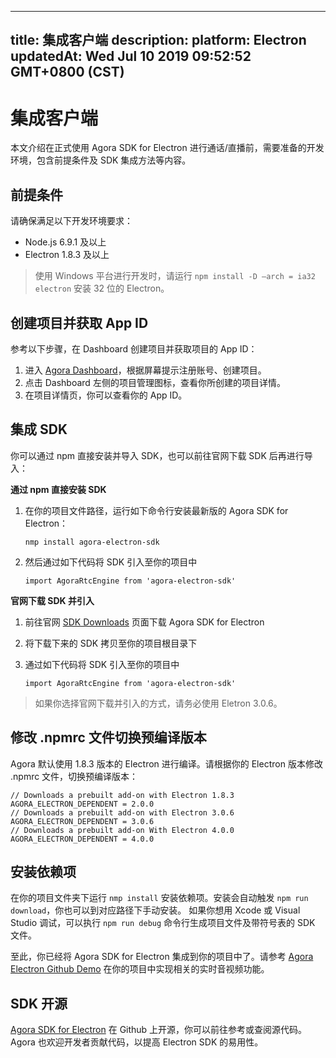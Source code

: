 
---
title: 集成客户端
description: 
platform: Electron
updatedAt: Wed Jul 10 2019 09:52:52 GMT+0800 (CST)
---
# 集成客户端
本文介绍在正式使用 Agora SDK for Electron 进行通话/直播前，需要准备的开发环境，包含前提条件及 SDK 集成方法等内容。

## 前提条件

请确保满足以下开发环境要求：

- Node.js 6.9.1 及以上
- Electron 1.8.3 及以上

> 使用 Windows 平台进行开发时，请运行 `npm install -D —arch = ia32 electron` 安装 32 位的 Electron。

## 创建项目并获取 App ID

参考以下步骤，在 Dashboard 创建项目并获取项目的 App ID：

1. 进入 [Agora Dashboard](https://dashboard.agora.io/)，根据屏幕提示注册账号、创建项目。
2. 点击 Dashboard 左侧的项目管理图标，查看你所创建的项目详情。
3. 在项目详情页，你可以查看你的 App ID。

## 集成 SDK

你可以通过 npm 直接安装并导入 SDK，也可以前往官网下载 SDK 后再进行导入：

**通过 npm 直接安装 SDK**

1. 在你的项目文件路径，运行如下命令行安装最新版的 Agora SDK for Electron：

	`nmp install agora-electron-sdk`

2. 然后通过如下代码将 SDK 引入至你的项目中

	`import AgoraRtcEngine from 'agora-electron-sdk'`
	
**官网下载 SDK 并引入**

1. 前往官网 [SDK Downloads](https://docs.agora.io/cn/Agora%20Platform/downloads) 页面下载 Agora SDK for Electron
2. 将下载下来的 SDK 拷贝至你的项目根目录下
3. 通过如下代码将 SDK 引入至你的项目中

	`import AgoraRtcEngine from 'agora-electron-sdk'`

> 如果你选择官网下载并引入的方式，请务必使用 Eletron 3.0.6。

## 修改 .npmrc 文件切换预编译版本

Agora 默认使用 1.8.3 版本的 Electron 进行编译。请根据你的 Electron 版本修改 .npmrc 文件，切换预编译版本：

```
// Downloads a prebuilt add-on with Electron 1.8.3
AGORA_ELECTRON_DEPENDENT = 2.0.0
// Downloads a prebuilt add-on with Electron 3.0.6
AGORA_ELECTRON_DEPENDENT = 3.0.6
// Downloads a prebuilt add-on With Electron 4.0.0
AGORA_ELECTRON_DEPENDENT = 4.0.0
```

## 安装依赖项

在你的项目文件夹下运行 `nmp install` 安装依赖项。安装会自动触发 `npm run download`，你也可以到对应路径下手动安装。
如果你想用 Xcode 或 Visual Studio 调试，可以执行 `npm run debug` 命令行生成项目文件及带符号表的 SDK 文件。

至此，你已经将 Agora SDK for Electron 集成到你的项目中了。请参考 [Agora Electron Github Demo](https://github.com/AgoraIO-Community/Agora-Electron-Quickstart) 在你的项目中实现相关的实时音视频功能。

## SDK 开源

[Agora SDK for Electron](https://www.npmjs.com/package/agora-electron-sdk) 在 Github 上开源，你可以前往参考或查阅源代码。Agora 也欢迎开发者贡献代码，以提高 Electron SDK 的易用性。
